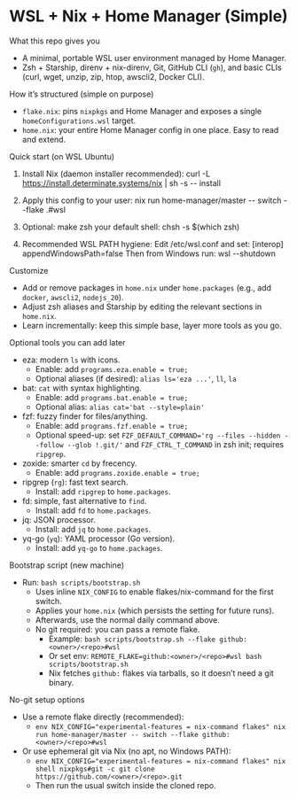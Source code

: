 WSL + Nix + Home Manager (Simple)
=================================

What this repo gives you
- A minimal, portable WSL user environment managed by Home Manager.
- Zsh + Starship, direnv + nix-direnv, Git, GitHub CLI (`gh`), and basic CLIs (curl, wget, unzip, zip, htop, awscli2, Docker CLI).

How it’s structured (simple on purpose)
- `flake.nix`: pins `nixpkgs` and Home Manager and exposes a single `homeConfigurations.wsl` target.
- `home.nix`: your entire Home Manager config in one place. Easy to read and extend.

Quick start (on WSL Ubuntu)
1) Install Nix (daemon installer recommended):
   curl -L https://install.determinate.systems/nix | sh -s -- install

2) Apply this config to your user:
   nix run home-manager/master -- switch --flake .#wsl

3) Optional: make zsh your default shell:
   chsh -s $(which zsh)

4) Recommended WSL PATH hygiene:
   Edit /etc/wsl.conf and set:
     [interop]
     appendWindowsPath=false
   Then from Windows run: wsl --shutdown

Customize
- Add or remove packages in `home.nix` under `home.packages` (e.g., add `docker`, `awscli2`, `nodejs_20`).
- Adjust zsh aliases and Starship by editing the relevant sections in `home.nix`.
- Learn incrementally: keep this simple base, layer more tools as you go.

 

Optional tools you can add later
- eza: modern `ls` with icons.
  - Enable: add `programs.eza.enable = true;`
  - Optional aliases (if desired): `alias ls='eza ...'`, `ll`, `la`
- bat: `cat` with syntax highlighting.
  - Enable: add `programs.bat.enable = true;`
  - Optional alias: `alias cat='bat --style=plain'`
- fzf: fuzzy finder for files/anything.
  - Enable: add `programs.fzf.enable = true;`
  - Optional speed-up: set `FZF_DEFAULT_COMMAND='rg --files --hidden --follow --glob !.git/'` and `FZF_CTRL_T_COMMAND` in zsh init; requires `ripgrep`.
- zoxide: smarter `cd` by frecency.
  - Enable: add `programs.zoxide.enable = true;`
- ripgrep (`rg`): fast text search.
  - Install: add `ripgrep` to `home.packages`.
- fd: simple, fast alternative to `find`.
  - Install: add `fd` to `home.packages`.
- jq: JSON processor.
  - Install: add `jq` to `home.packages`.
- yq-go (`yq`): YAML processor (Go version).
  - Install: add `yq-go` to `home.packages`.

Bootstrap script (new machine)
- Run: `bash scripts/bootstrap.sh`
  - Uses inline `NIX_CONFIG` to enable flakes/nix-command for the first switch.
  - Applies your `home.nix` (which persists the setting for future runs).
  - Afterwards, use the normal daily command above.
  - No git required: you can pass a remote flake.
    - Example: `bash scripts/bootstrap.sh --flake github:<owner>/<repo>#wsl`
    - Or set env: `REMOTE_FLAKE=github:<owner>/<repo>#wsl bash scripts/bootstrap.sh`
    - Nix fetches `github:` flakes via tarballs, so it doesn’t need a git binary.

No-git setup options
- Use a remote flake directly (recommended):
  - `env NIX_CONFIG="experimental-features = nix-command flakes" nix run home-manager/master -- switch --flake github:<owner>/<repo>#wsl`
- Or use ephemeral git via Nix (no apt, no Windows PATH):
  - `env NIX_CONFIG="experimental-features = nix-command flakes" nix shell nixpkgs#git -c git clone https://github.com/<owner>/<repo>.git`
  - Then run the usual switch inside the cloned repo.

